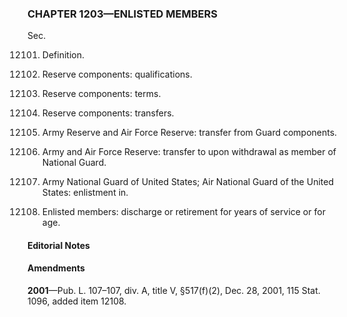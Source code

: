 ### **CHAPTER 1203—ENLISTED MEMBERS** ###

Sec.

12101. Definition.

12102. Reserve components: qualifications.

12103. Reserve components: terms.

12104. Reserve components: transfers.

12105. Army Reserve and Air Force Reserve: transfer from Guard components.

12106. Army and Air Force Reserve: transfer to upon withdrawal as member of National Guard.

12107. Army National Guard of United States; Air National Guard of the United States: enlistment in.

12108. Enlisted members: discharge or retirement for years of service or for age.

#### **Editorial Notes** ####

#### Amendments ####

**2001**—Pub. L. 107–107, div. A, title V, §517(f)(2), Dec. 28, 2001, 115 Stat. 1096, added item 12108.